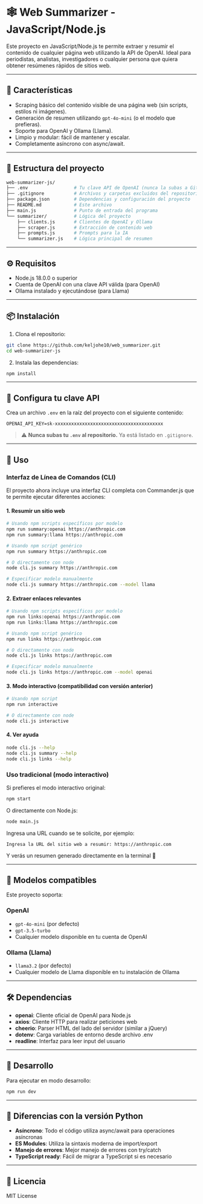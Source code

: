 # 🕸️ Web Summarizer - JavaScript/Node.js

Este proyecto en JavaScript/Node.js te permite extraer y resumir el contenido de cualquier página web utilizando la API de OpenAI. Ideal para periodistas, analistas, investigadores o cualquier persona que quiera obtener resúmenes rápidos de sitios web.

---

## 🚀 Características

- Scraping básico del contenido visible de una página web (sin scripts, estilos ni imágenes).
- Generación de resumen utilizando `gpt-4o-mini` (o el modelo que prefieras).
- Soporte para OpenAI y Ollama (Llama).
- Limpio y modular: fácil de mantener y escalar.
- Completamente asíncrono con async/await.

---

## 📁 Estructura del proyecto

```bash
web-summarizer-js/
├── .env                 # Tu clave API de OpenAI (nunca la subas a GitHub)
├── .gitignore           # Archivos y carpetas excluidos del repositorio
├── package.json         # Dependencias y configuración del proyecto
├── README.md            # Este archivo
├── main.js              # Punto de entrada del programa
└── summarizer/          # Lógica del proyecto
    ├── clients.js       # Clientes de OpenAI y Ollama
    ├── scraper.js       # Extracción de contenido web
    ├── prompts.js       # Prompts para la IA
    └── summarizer.js    # Lógica principal de resumen
```

---

## ⚙️ Requisitos

- Node.js 18.0.0 o superior
- Cuenta de OpenAI con una clave API válida (para OpenAI)
- Ollama instalado y ejecutándose (para Llama)

---

## 📦 Instalación

1. Clona el repositorio:

```bash
git clone https://github.com/keljohe10/web_summarizer.git
cd web-summarizer-js
```

2. Instala las dependencias:

```bash
npm install
```

---

## 🔐 Configura tu clave API

Crea un archivo `.env` en la raíz del proyecto con el siguiente contenido:

```env
OPENAI_API_KEY=sk-xxxxxxxxxxxxxxxxxxxxxxxxxxxxxxxxxxxxxxxx
```

> ⚠️ **Nunca subas tu `.env` al repositorio.** Ya está listado en `.gitignore`.

---

## 🧪 Uso

### Interfaz de Línea de Comandos (CLI)

El proyecto ahora incluye una interfaz CLI completa con Commander.js que te permite ejecutar diferentes acciones:

#### 1. Resumir un sitio web
```bash
# Usando npm scripts específicos por modelo
npm run summary:openai https://anthropic.com
npm run summary:llama https://anthropic.com

# Usando npm script genérico
npm run summary https://anthropic.com

# O directamente con node
node cli.js summary https://anthropic.com

# Especificar modelo manualmente
node cli.js summary https://anthropic.com --model llama
```

#### 2. Extraer enlaces relevantes
```bash
# Usando npm scripts específicos por modelo
npm run links:openai https://anthropic.com
npm run links:llama https://anthropic.com

# Usando npm script genérico
npm run links https://anthropic.com

# O directamente con node
node cli.js links https://anthropic.com

# Especificar modelo manualmente
node cli.js links https://anthropic.com --model openai
```

#### 3. Modo interactivo (compatibilidad con versión anterior)
```bash
# Usando npm script
npm run interactive

# O directamente con node
node cli.js interactive
```

#### 4. Ver ayuda
```bash
node cli.js --help
node cli.js summary --help
node cli.js links --help
```

### Uso tradicional (modo interactivo)

Si prefieres el modo interactivo original:

```bash
npm start
```

O directamente con Node.js:

```bash
node main.js
```

Ingresa una URL cuando se te solicite, por ejemplo:

```
Ingresa la URL del sitio web a resumir: https://anthropic.com
```

Y verás un resumen generado directamente en la terminal 🎯

---

## 🤖 Modelos compatibles

Este proyecto soporta:

### OpenAI
- `gpt-4o-mini` (por defecto)
- `gpt-3.5-turbo`
- Cualquier modelo disponible en tu cuenta de OpenAI

### Ollama (Llama)
- `llama3.2` (por defecto)
- Cualquier modelo de Llama disponible en tu instalación de Ollama

---

## 🛠️ Dependencias

- **openai**: Cliente oficial de OpenAI para Node.js
- **axios**: Cliente HTTP para realizar peticiones web
- **cheerio**: Parser HTML del lado del servidor (similar a jQuery)
- **dotenv**: Carga variables de entorno desde archivo .env
- **readline**: Interfaz para leer input del usuario

---

## 🔧 Desarrollo

Para ejecutar en modo desarrollo:

```bash
npm run dev
```

---

## 📝 Diferencias con la versión Python

- **Asíncrono**: Todo el código utiliza async/await para operaciones asíncronas
- **ES Modules**: Utiliza la sintaxis moderna de import/export
- **Manejo de errores**: Mejor manejo de errores con try/catch
- **TypeScript ready**: Fácil de migrar a TypeScript si es necesario

---

## 📝 Licencia

MIT License

